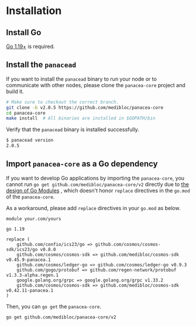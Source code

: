 # Installation


## Install Go

[Go 1.19+](https://golang.org/doc/install) is required.

## Install the `panacead`

If you want to install the `panacead` binary to run your node or to communicate with other nodes,
please clone the `panacea-core` project and build it.

```bash
# Make sure to checkout the correct branch.
git clone -b v2.0.5 https://github.com/medibloc/panacea-core
cd panacea-core
make install  # All binaries are installed in $GOPATH/bin
```

Verify that the `panacead` binary is installed successfully.
```bash
$ panacead version
2.0.5
```

## Import `panacea-core` as a Go dependency

If you want to develop Go applications by importing the `panacea-core`,
you cannot run `go get github.com/medibloc/panacea-core/v2` directly due to [the design of Go Modules](https://github.com/golang/go/issues/30354)
, which doesn't honor `replace` directives in the `go.mod` of the `panacea-core`.

As a workaround, please add `replace` directives in your `go.mod` as below.
```
module your.com/yours

go 1.19

replace (
	github.com/confio/ics23/go => github.com/cosmos/cosmos-sdk/ics23/go v0.8.0
	github.com/cosmos/cosmos-sdk => github.com/medibloc/cosmos-sdk v0.45.9-panacea.1
	github.com/cosmos/ledger-go => github.com/cosmos/ledger-go v0.9.3
	github.com/gogo/protobuf => github.com/regen-network/protobuf v1.3.3-alpha.regen.1
	google.golang.org/grpc => google.golang.org/grpc v1.33.2
	github.com/cosmos/cosmos-sdk => github.com/medibloc/cosmos-sdk v0.42.11-panacea.1
)
```

Then, you can `go get` the `panacea-core`.
```bash
go get github.com/medibloc/panacea-core/v2
```
